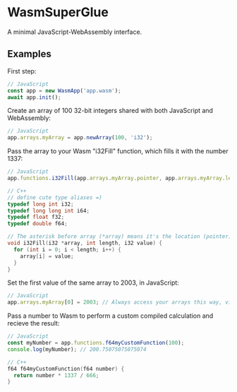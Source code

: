 # WasmSuperGlue

A minimal JavaScript-WebAssembly interface.

## Examples

First step:

```javascript
// JavaScript
const app = new WasmApp('app.wasm');
await app.init();
```

Create an array of 100 32-bit integers shared with both JavaScript and WebAssembly:

```javascript
// JavaScript
app.arrays.myArray = app.newArray(100, 'i32');
```

Pass the array to your Wasm "i32Fill" function, which fills it with the number 1337:

```javascript
// JavaScript
app.functions.i32Fill(app.arrays.myArray.pointer, app.arrays.myArray.length, 1337);
```

```cpp
// C++
// define cute type aliases =)
typedef long int i32;
typedef long long int i64;
typedef float f32;
typedef double f64;

// The asterisk before array (*array) means it's the location (pointer) of the first index of the array inside Wasm memory.
void i32Fill(i32 *array, int length, i32 value) {
  for (int i = 0; i < length; i++) { 
    array[i] = value;
  }
}
```

Set the first value of the same array to 2003, in JavaScript:

```javascript
// JavaScript
app.arrays.myArray[0] = 2003; // Always access your arrays this way, via the .arrays property
```

Pass a number to Wasm to perform a custom compiled calculation and recieve the result:

```javascript
// JavaScript
const myNumber = app.functions.f64myCustomFunction(100);
console.log(myNumber); // 200.75075075075074
```

```cpp
// C++
f64 f64myCustomFunction(f64 number) {
  return number * 1337 / 666;
}
```